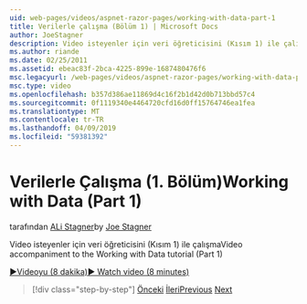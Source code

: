 ```yaml
---
uid: web-pages/videos/aspnet-razor-pages/working-with-data-part-1
title: Verilerle çalışma (Bölüm 1) | Microsoft Docs
author: JoeStagner
description: Video isteyenler için veri öğreticisini (Kısım 1) ile çalışma
ms.author: riande
ms.date: 02/25/2011
ms.assetid: ebeac83f-2bca-4225-899e-1687480476f6
msc.legacyurl: /web-pages/videos/aspnet-razor-pages/working-with-data-part-1
msc.type: video
ms.openlocfilehash: b357d386ae11869d4c16f2b1d42d0b713bbd57c4
ms.sourcegitcommit: 0f1119340e4464720cfd16d0ff15764746ea1fea
ms.translationtype: MT
ms.contentlocale: tr-TR
ms.lasthandoff: 04/09/2019
ms.locfileid: "59381392"
---
```

# <a name="working-with-data-part-1"></a><span data-ttu-id="06e12-103">Verilerle Çalışma (1. Bölüm)</span><span class="sxs-lookup"><span data-stu-id="06e12-103">Working with Data (Part 1)</span></span>

<span data-ttu-id="06e12-104">tarafından [ALi Stagner](https://github.com/JoeStagner)</span><span class="sxs-lookup"><span data-stu-id="06e12-104">by [Joe Stagner](https://github.com/JoeStagner)</span></span>

<span data-ttu-id="06e12-105">Video isteyenler için veri öğreticisini (Kısım 1) ile çalışma</span><span class="sxs-lookup"><span data-stu-id="06e12-105">Video accompaniment to the Working with Data tutorial (Part 1)</span></span>

[<span data-ttu-id="06e12-106">&#9654;Videoyu (8 dakika)</span><span class="sxs-lookup"><span data-stu-id="06e12-106">&#9654; Watch video (8 minutes)</span></span>](https://channel9.msdn.com/Blogs/ASP-NET-Site-Videos/working-with-data-part-1)

> [!div class="step-by-step"]
> <span data-ttu-id="06e12-107">[Önceki](working-with-forms-part-2.md)
> [İleri](working-with-data-part-2.md)</span><span class="sxs-lookup"><span data-stu-id="06e12-107">[Previous](working-with-forms-part-2.md)
[Next](working-with-data-part-2.md)</span></span>
